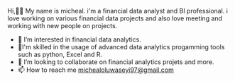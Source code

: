 Hi,👋🏿
My name is micheal. i'm a financial data analyst and BI professional. i love working on various financial data projects and also love meeting and working with new people on projects. 
- 👀 I’m interested in financial data analytics.
- 🌱I'm skilled in the usage of advanced data analytics progamming tools such as python, Excel and R.
- 💞️ I’m looking to collaborate on financial analytics projets and more.
- 📫 How to reach me michealoluwaseyi97@gmail.com

<!---
lordseyi/lordseyi is a ✨ special ✨ repository because its `README.md` (this file) appears on your GitHub profile.
You can click the Preview link to take a look at your changes.
--->
